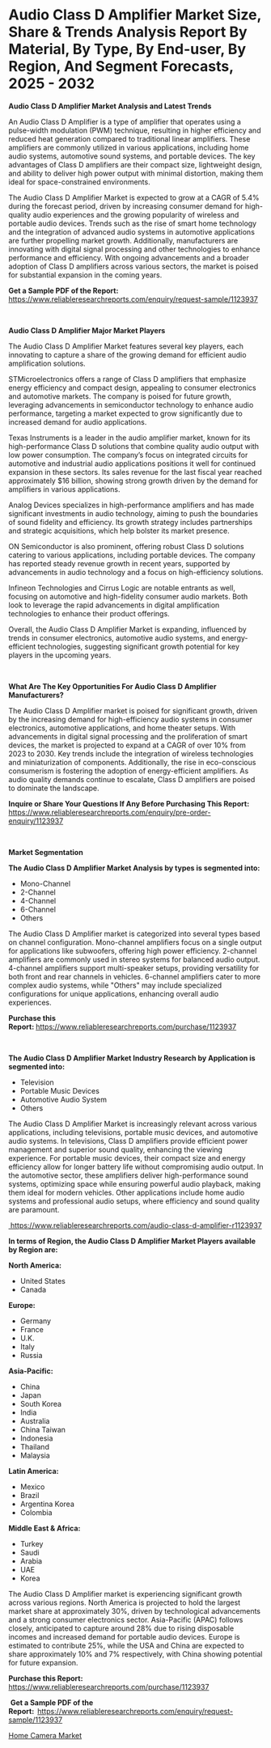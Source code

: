 <p><h1>Audio Class D Amplifier Market Size, Share & Trends Analysis Report By Material, By Type, By End-user, By Region, And Segment Forecasts, 2025 - 2032</h1></p><p><strong>Audio Class D Amplifier Market Analysis and Latest Trends</strong></p>
<p><p>An Audio Class D Amplifier is a type of amplifier that operates using a pulse-width modulation (PWM) technique, resulting in higher efficiency and reduced heat generation compared to traditional linear amplifiers. These amplifiers are commonly utilized in various applications, including home audio systems, automotive sound systems, and portable devices. The key advantages of Class D amplifiers are their compact size, lightweight design, and ability to deliver high power output with minimal distortion, making them ideal for space-constrained environments.</p><p>The Audio Class D Amplifier Market is expected to grow at a CAGR of 5.4% during the forecast period, driven by increasing consumer demand for high-quality audio experiences and the growing popularity of wireless and portable audio devices. Trends such as the rise of smart home technology and the integration of advanced audio systems in automotive applications are further propelling market growth. Additionally, manufacturers are innovating with digital signal processing and other technologies to enhance performance and efficiency. With ongoing advancements and a broader adoption of Class D amplifiers across various sectors, the market is poised for substantial expansion in the coming years.</p></p>
<p><strong>Get a Sample PDF of the Report:&nbsp;</strong> <a href="https://www.reliableresearchreports.com/enquiry/request-sample/1123937?utm_campaign=2179&utm_medium=2&utm_source=Github&utm_content=ia&utm_term=10022025&utm_id=audio-class-d-amplifier">https://www.reliableresearchreports.com/enquiry/request-sample/1123937</a></p>
<p>&nbsp;</p>
<p><strong>Audio Class D Amplifier Major Market Players</strong></p>
<p><p>The Audio Class D Amplifier Market features several key players, each innovating to capture a share of the growing demand for efficient audio amplification solutions. </p><p>STMicroelectronics offers a range of Class D amplifiers that emphasize energy efficiency and compact design, appealing to consumer electronics and automotive markets. The company is poised for future growth, leveraging advancements in semiconductor technology to enhance audio performance, targeting a market expected to grow significantly due to increased demand for audio applications.</p><p>Texas Instruments is a leader in the audio amplifier market, known for its high-performance Class D solutions that combine quality audio output with low power consumption. The company’s focus on integrated circuits for automotive and industrial audio applications positions it well for continued expansion in these sectors. Its sales revenue for the last fiscal year reached approximately $16 billion, showing strong growth driven by the demand for amplifiers in various applications.</p><p>Analog Devices specializes in high-performance amplifiers and has made significant investments in audio technology, aiming to push the boundaries of sound fidelity and efficiency. Its growth strategy includes partnerships and strategic acquisitions, which help bolster its market presence.</p><p>ON Semiconductor is also prominent, offering robust Class D solutions catering to various applications, including portable devices. The company has reported steady revenue growth in recent years, supported by advancements in audio technology and a focus on high-efficiency solutions.</p><p>Infineon Technologies and Cirrus Logic are notable entrants as well, focusing on automotive and high-fidelity consumer audio markets. Both look to leverage the rapid advancements in digital amplification technologies to enhance their product offerings.</p><p>Overall, the Audio Class D Amplifier Market is expanding, influenced by trends in consumer electronics, automotive audio systems, and energy-efficient technologies, suggesting significant growth potential for key players in the upcoming years.</p></p>
<p>&nbsp;</p>
<p><strong>What Are The Key Opportunities For Audio Class D Amplifier Manufacturers?</strong></p>
<p><p>The Audio Class D Amplifier market is poised for significant growth, driven by the increasing demand for high-efficiency audio systems in consumer electronics, automotive applications, and home theater setups. With advancements in digital signal processing and the proliferation of smart devices, the market is projected to expand at a CAGR of over 10% from 2023 to 2030. Key trends include the integration of wireless technologies and miniaturization of components. Additionally, the rise in eco-conscious consumerism is fostering the adoption of energy-efficient amplifiers. As audio quality demands continue to escalate, Class D amplifiers are poised to dominate the landscape.</p></p>
<p><strong>Inquire or Share Your Questions If Any Before Purchasing This Report:</strong> <a href="https://www.reliableresearchreports.com/enquiry/pre-order-enquiry/1123937?utm_campaign=2179&utm_medium=2&utm_source=Github&utm_content=ia&utm_term=10022025&utm_id=audio-class-d-amplifier">https://www.reliableresearchreports.com/enquiry/pre-order-enquiry/1123937</a></p>
<p>&nbsp;</p>
<p><strong>Market Segmentation</strong></p>
<p><strong>The Audio Class D Amplifier Market Analysis by types is segmented into:</strong></p>
<p><ul><li>Mono-Channel</li><li>2-Channel</li><li>4-Channel</li><li>6-Channel</li><li>Others</li></ul></p>
<p><p>The Audio Class D Amplifier market is categorized into several types based on channel configuration. Mono-channel amplifiers focus on a single output for applications like subwoofers, offering high power efficiency. 2-channel amplifiers are commonly used in stereo systems for balanced audio output. 4-channel amplifiers support multi-speaker setups, providing versatility for both front and rear channels in vehicles. 6-channel amplifiers cater to more complex audio systems, while "Others" may include specialized configurations for unique applications, enhancing overall audio experiences.</p></p>
<p><strong>Purchase this Report:&nbsp;</strong><a href="https://www.reliableresearchreports.com/purchase/1123937?utm_campaign=2179&utm_medium=2&utm_source=Github&utm_content=ia&utm_term=10022025&utm_id=audio-class-d-amplifier">https://www.reliableresearchreports.com/purchase/1123937</a></p>
<p>&nbsp;</p>
<p><strong>The Audio Class D Amplifier Market Industry Research by Application is segmented into:</strong></p>
<p><ul><li>Television</li><li>Portable Music Devices</li><li>Automotive Audio System</li><li>Others</li></ul></p>
<p><p>The Audio Class D Amplifier Market is increasingly relevant across various applications, including televisions, portable music devices, and automotive audio systems. In televisions, Class D amplifiers provide efficient power management and superior sound quality, enhancing the viewing experience. For portable music devices, their compact size and energy efficiency allow for longer battery life without compromising audio output. In the automotive sector, these amplifiers deliver high-performance sound systems, optimizing space while ensuring powerful audio playback, making them ideal for modern vehicles. Other applications include home audio systems and professional audio setups, where efficiency and sound quality are paramount.</p></p>
<p><a href="https://www.reliableresearchreports.com/audio-class-d-amplifier-r1123937?utm_campaign=2179&utm_medium=2&utm_source=Github&utm_content=ia&utm_term=10022025&utm_id=audio-class-d-amplifier">&nbsp;https://www.reliableresearchreports.com/audio-class-d-amplifier-r1123937</a></p>
<p><strong>In terms of Region, the Audio Class D Amplifier Market Players available by Region are:</strong></p>
<p>
    <p> <strong> North America: </strong>
        <ul>
            <li>United States</li>
            <li>Canada</li>
        </ul>
        </p> 
    <p> <strong> Europe: </strong>
        <ul>
            <li>Germany</li>
            <li>France</li>
            <li>U.K.</li>
            <li>Italy</li>
            <li>Russia</li>
        </ul>
        </p> 
    <p> <strong> Asia-Pacific: </strong>
        <ul>
            <li>China</li>
            <li>Japan</li>
            <li>South Korea</li>
            <li>India</li>
            <li>Australia</li>
            <li>China Taiwan</li>
            <li>Indonesia</li>
            <li>Thailand</li>
            <li>Malaysia</li>
        </ul>
        </p> 
    <p> <strong> Latin America: </strong>
        <ul>
            <li>Mexico</li>
            <li>Brazil</li>
            <li>Argentina Korea</li>
            <li>Colombia</li>
        </ul>
        </p> 
    <p> <strong> Middle East & Africa: </strong>
        <ul>
            <li>Turkey</li>
            <li>Saudi</li>
            <li>Arabia</li>
            <li>UAE</li>
            <li>Korea</li>
        </ul>
    </p>
    </p>
<p><p>The Audio Class D Amplifier market is experiencing significant growth across various regions. North America is projected to hold the largest market share at approximately 30%, driven by technological advancements and a strong consumer electronics sector. Asia-Pacific (APAC) follows closely, anticipated to capture around 28% due to rising disposable incomes and increased demand for portable audio devices. Europe is estimated to contribute 25%, while the USA and China are expected to share approximately 10% and 7% respectively, with China showing potential for future expansion.</p></p>
<p><strong>Purchase this Report: </strong><a href="https://www.reliableresearchreports.com/purchase/1123937?utm_campaign=2179&utm_medium=2&utm_source=Github&utm_content=ia&utm_term=10022025&utm_id=audio-class-d-amplifier">https://www.reliableresearchreports.com/purchase/1123937</a></p>
<p>&nbsp;<strong>Get a Sample PDF of the Report:&nbsp;&nbsp;</strong><a href="https://www.reliableresearchreports.com/enquiry/request-sample/1123937?utm_campaign=2179&utm_medium=2&utm_source=Github&utm_content=ia&utm_term=10022025&utm_id=audio-class-d-amplifier">https://www.reliableresearchreports.com/enquiry/request-sample/1123937</a></p>
<p><strong></strong></p>
<p><p><a href="https://github.com/JakirUddin651/Market-Research-Report-List-1/blob/main/home-camera-market.md?utm_campaign=2179&utm_medium=2&utm_source=Github&utm_content=ia&utm_term=10022025&utm_id=audio-class-d-amplifier">Home Camera Market</a></p></p>